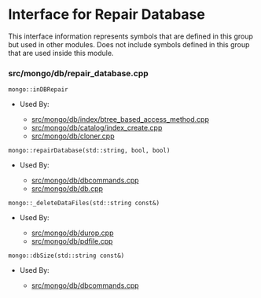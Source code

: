 
# Interface for Repair Database
This interface information represents symbols that are defined in this group but used in other modules.  Does not include symbols defined in this group that are used inside this module.

### src/mongo/db/repair\_database.cpp

<div></div>

    mongo::inDBRepair

- Used By:

    - [src/mongo/db/index/btree\_based\_access\_method.cpp](../../../../query\_and\_operation\_handling/indexing)
    - [src/mongo/db/catalog/index\_create.cpp](../../../../storage/storage\_layer\_structure)
    - [src/mongo/db/cloner.cpp](../../../../storage/storage\_layer\_structure)

<div></div>

    mongo::repairDatabase(std::string, bool, bool)

- Used By:

    - [src/mongo/db/dbcommands.cpp](../../../../query\_and\_operation\_handling/database\_commands)
    - [src/mongo/db/db.cpp](../../../../process\_management/mongos\_and\_mongod\_mains)

<div></div>

    mongo::_deleteDataFiles(std::string const&)

- Used By:

    - [src/mongo/db/durop.cpp](../../../../storage/journaling)
    - [src/mongo/db/pdfile.cpp](../../../../storage/storage\_layer\_structure)

<div></div>

    mongo::dbSize(std::string const&)

- Used By:

    - [src/mongo/db/dbcommands.cpp](../../../../query\_and\_operation\_handling/database\_commands)
